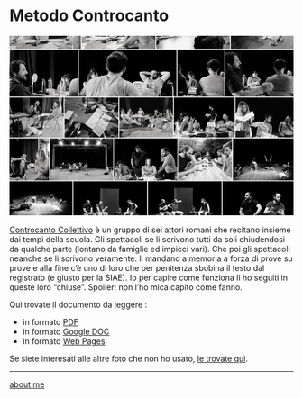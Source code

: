 # Metodo Controcanto    

[![](metodocontrocantocover0822.jpg)](https://cacioman.github.io/MetodoControcanto.pdf)  

[Controcanto Collettivo](https://controcantocollettivo.it/) è un gruppo di sei attori romani che recitano insieme dai tempi della scuola. Gli spettacoli se li scrivono tutti da soli chiudendosi da qualche parte (lontano da famiglie ed impicci vari). Che poi gli spettacoli neanche se li scrivono veramente: li mandano a memoria a forza di prove su prove e alla fine c’è uno di loro che per penitenza sbobina il testo dal registrato (e giusto per la SIAE).
Io per capire come funziona li ho seguiti in queste loro “chiuse”.
Spoiler: non l’ho mica capito come fanno.

Qui trovate il documento da leggere : 
- in formato [PDF](https://cacioman.github.io/MetodoControcanto.pdf)  
- in formato [Google DOC](https://docs.google.com/document/d/1QjlGbO58h9rhIr9l7X8WWTYCTQ0CrEAEWS8Ep1nxfoQ/edit?usp=sharing)  
- in formato [Web Pages](https://docs.google.com/document/d/e/2PACX-1vSyZlDuW2P9U75r0qg5rkLg99laBPE4ktJW7pDCbfDPm_cPkP0uV8OdeTEUxDhjHjoqju-9kKVUBd_J/pub)  

Se siete interesati alle altre foto che non ho usato, [le trovate qui](https://photos.app.goo.gl/nGPjZpZS8aczHyD36).  

---    
[about me](https://about.me/cacioman)  
